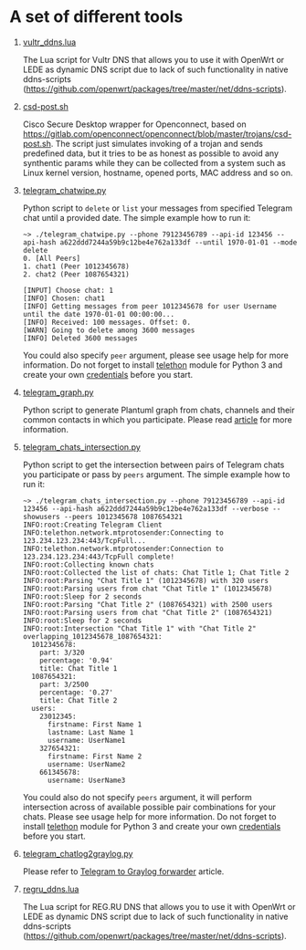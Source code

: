 # A set of different tools

1. [vultr_ddns.lua](https://github.com/freefd/utils/blob/master/vultr_ddns.lua)

    The Lua script for Vultr DNS that allows you to use it with OpenWrt or LEDE as dynamic DNS script due to lack of such functionality in native ddns-scripts (https://github.com/openwrt/packages/tree/master/net/ddns-scripts).
1. [csd-post.sh](https://github.com/freefd/utils/blob/master/csd-post.sh)

    Cisco Secure Desktop wrapper for Openconnect, based on https://gitlab.com/openconnect/openconnect/blob/master/trojans/csd-post.sh. The script just simulates invoking of a trojan and sends predefined data, but it tries to be as honest as possible to avoid any synthentic params while they can be collected from a system such as Linux kernel version, hostname, opened ports, MAC address and so on.
1. [telegram_chatwipe.py](https://github.com/freefd/utils/blob/master/telegram_chatwipe.py)

    Python script to `delete` or `list` your messages from specified Telegram chat until a provided date. The simple example how to run it:
    ```
    ~> ./telegram_chatwipe.py --phone 79123456789 --api-id 123456 --api-hash a622ddd7244a59b9c12be4e762a133df --until 1970-01-01 --mode delete
    0. [All Peers]
    1. chat1 (Peer 1012345678)
    2. chat2 (Peer 1087654321)

    [INPUT] Choose chat: 1
    [INFO] Chosen: chat1
    [INFO] Getting messages from peer 1012345678 for user Username until the date 1970-01-01 00:00:00...
    [INFO] Received: 100 messages. Offset: 0.
    [WARN] Going to delete among 3600 messages
    [INFO] Deleted 3600 messages
    ```
    You could also specify `peer` argument, please see usage help for more information.
    Do not forget to install [telethon](https://docs.telethon.dev/en/latest/) module for Python 3 and create your own [credentials](https://core.telegram.org/api/obtaining_api_id) before you start.

1. [telegram_graph.py](https://github.com/freefd/utils/blob/master/telegram_graph.py)

    Python script to generate Plantuml graph from chats, channels and their common contacts in which you participate. Please read [article](https://ntwrk.today/2020/04/09/building-telegram-graph.html) for more information.

1. [telegram_chats_intersection.py](https://github.com/freefd/utils/blob/master/telegram_chats_intersection.py)
    
    Python script to get the intersection between pairs of Telegram chats you participate or pass by `peers` argument. The simple example how to run it:
    ```
    ~> ./telegram_chats_intersection.py --phone 79123456789 --api-id 123456 --api-hash a622ddd7244a59b9c12be4e762a133df --verbose --showusers --peers 1012345678 1087654321
    INFO:root:Creating Telegram Client
    INFO:telethon.network.mtprotosender:Connecting to 123.234.123.234:443/TcpFull...
    INFO:telethon.network.mtprotosender:Connection to 123.234.123.234:443/TcpFull complete!
    INFO:root:Collecting known chats
    INFO:root:Collected the list of chats: Chat Title 1; Chat Title 2
    INFO:root:Parsing "Chat Title 1" (1012345678) with 320 users
    INFO:root:Parsing users from chat "Chat Title 1" (1012345678)
    INFO:root:Sleep for 2 seconds
    INFO:root:Parsing "Chat Title 2" (1087654321) with 2500 users
    INFO:root:Parsing users from chat "Chat Title 2" (1087654321)
    INFO:root:Sleep for 2 seconds
    INFO:root:Intersection "Chat Title 1" with "Chat Title 2"
    overlapping_1012345678_1087654321:
      1012345678:
        part: 3/320
        percentage: '0.94'
        title: Chat Title 1
      1087654321:
        part: 3/2500
        percentage: '0.27'
        title: Chat Title 2
      users:
        23012345:
          firstname: First Name 1
          lastname: Last Name 1
          username: UserName1
        327654321:
          firstname: First Name 2
          username: UserName2
        661345678:
          username: UserName3
    ```
    You could also do not specify `peers` argument, it will perform intersection across of available possible pair combinations for your chats. Please see usage help for more information.
    Do not forget to install [telethon](https://docs.telethon.dev/en/latest/) module for Python 3 and create your own [credentials](https://core.telegram.org/api/obtaining_api_id) before you start.

1. [telegram_chatlog2graylog.py](https://github.com/freefd/utils/blob/master/telegram_chatlog2graylog.py)

    Please refer to [Telegram to Graylog forwarder](https://github.com/freefd/articles/blob/main/6_telegram_chatlog/README.md) article.

1. [regru_ddns.lua](https://github.com/freefd/utils/blob/master/regru_ddns.lua)

    The Lua script for REG.RU DNS that allows you to use it with OpenWrt or LEDE as dynamic DNS script due to lack of such functionality in native ddns-scripts (https://github.com/openwrt/packages/tree/master/net/ddns-scripts).
